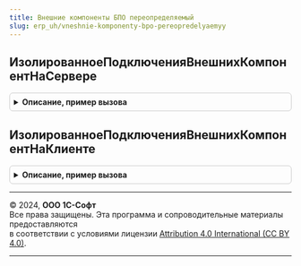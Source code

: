 ```yaml
---
title: Внешние компоненты БПО переопределяемый
slug: erp_uh/vneshnie-komponenty-bpo-pereopredelyaemyy
---
```



## ИзолированноеПодключенияВнешнихКомпонентНаСервере
<details style="margin: 1em 0; padding: 0.5em; border: 1px solid #ccc; border-radius: 6px;">

<summary style="font-weight: bold; cursor: pointer;">Описание, пример вызова</summary>

```bsl

// Переопределяемая процедура для определения режима вызова подключения внешних компонент
//
// Параметры:
//  Изолированно - Булево - Изолированно
//  СтандартнаяОбработка - Булево - признак стандартной обработки.
//
Процедура ИзолированноеПодключенияВнешнихКомпонентНаСервере(Изолированно, СтандартнаяОбработка) Экспорт
```

Пример вызова
```bsl
ВнешниеКомпонентыБПОПереопределяемый.ИзолированноеПодключенияВнешнихКомпонентНаСервере(Изолированно, СтандартнаяОбработка) 
```
</details>

## ИзолированноеПодключенияВнешнихКомпонентНаКлиенте
<details style="margin: 1em 0; padding: 0.5em; border: 1px solid #ccc; border-radius: 6px;">

<summary style="font-weight: bold; cursor: pointer;">Описание, пример вызова</summary>

```bsl

// Переопределяемая процедура для определения режима вызова подключения внешних компонент
//
// Параметры:
//  Изолированно - Булево - Изолированно
//  СтандартнаяОбработка - Булево - признак стандартной обработки.
//
Процедура ИзолированноеПодключенияВнешнихКомпонентНаКлиенте(Изолированно, СтандартнаяОбработка) Экспорт
```

Пример вызова
```bsl
ВнешниеКомпонентыБПОПереопределяемый.ИзолированноеПодключенияВнешнихКомпонентНаКлиенте(Изолированно, СтандартнаяОбработка) 
```
</details>

---

© 2024, **ООО 1С-Софт**  
Все права защищены. Эта программа и сопроводительные материалы предоставляются  
в соответствии с условиями лицензии [Attribution 4.0 International (CC BY 4.0)](https://creativecommons.org/licenses/by/4.0/legalcode).

---
